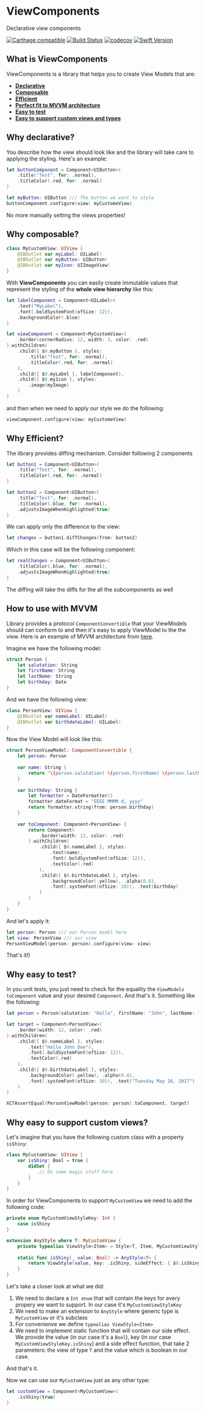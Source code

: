 # ViewComponents
Declarative view components

[![Carthage compatible](https://img.shields.io/badge/Carthage-compatible-4BC51D.svg?style=flat)](https://github.com/Carthage/Carthage) 
[![Build Status](https://travis-ci.org/alickbass/ViewComponents.svg?branch=master)](https://travis-ci.org/alickbass/ViewComponents)
[![codecov](https://codecov.io/gh/alickbass/ViewComponents/branch/master/graph/badge.svg)](https://codecov.io/gh/alickbass/ViewComponents)
[![Swift Version](https://img.shields.io/badge/swift-v4.0.0-orange.svg)](https://github.com/alickbass/ViewComponents)

## What is ViewComponents

ViewComponents is a library that helps you to create View Models that are:

* [**Declarative**](#why-declarative)
* [**Composable**](#why-composable)
* [**Efficient**](#why-efficient)
* [**Perfect fit to MVVM architecture**](#how-to-use-with-mvvm)
* [**Easy to test**](#why-easy-to-test)
* [**Easy to support custom views and types**](#why-easy-to-support-custom-views)

## Why declarative?

You describe how the view should look like and the library will take care to applying the styling. Here's an example:

```swift
let buttonComponent = Component<UIButton>(
    .title("Test", for: .normal),
    .titleColor(.red, for: .normal)
)

let myButton: UIButton /// The button we want to style
buttonComponent.configure(view: myCustomeView)
```

No more manually setting the views properties! 

## Why composable?

```swift
class MyCustomView: UIView {
    @IBOutlet var myLabel: UILabel!
    @IBOutlet var myButton: UIButton!
    @IBOutlet var myIcon: UIImageView!
}
```

With **ViewComponents** you can easily create immutable values that represent the styling of the **whole view hierarchy** like this:

```swift
let labelComponent = Component<UILabel>(
    .text("MyLabel"),
    .font(.boldSystemFont(ofSize: 12)),
    .backgroundColor(.blue)
)

let viewComponent = Component<MyCustomView>(
    .border(cornerRadius: 12, width: 3, color: .red)
).withChildren(
    .child({ $0.myButton }, styles:
        .title("Test", for: .normal),
        .titleColor(.red, for: .normal)
    ),
    .child({ $0.myLabel }, labelComponent),
    .child({ $0.myIcon }, styles:
        .image(myImage)
    )
)
```

and then when we need to apply our style we do the following:

```swift
viewComponent.configure(view: myCustomeView)
```

## Why Efficient?

The library provides diffing mechanism. Consider following 2 components

```swift
let button1 = Component<UIButton>(
    .title("Test", for: .normal),
    .titleColor(.red, for: .normal)
)

let button2 = Component<UIButton>(
    .title("Test", for: .normal),
    .titleColor(.blue, for: .normal),
    .adjustsImageWhenHighlighted(true)
)
```

We can apply only the difference to the view:

```swift
let changes = button1.diffChanges(from: button2)
```

Which in this case will be the following component:

```swift
let realChanges = Component<UIButton>(
    .titleColor(.blue, for: .normal),
    .adjustsImageWhenHighlighted(true)
)
```

The diffing will take the diffs for the all the subcomponents as well

## How to use with MVVM

Library provides a protocol `ComponentConvertible` that your ViewModels should can conform to and then it's easy to apply ViewModel to the the view. Here is an example of MVVM architecture from [here](https://www.objc.io/issues/13-architecture/mvvm/).

Imagine we have the following model:

```swift
struct Person {
    let salutation: String
    let firstName: String
    let lastName: String
    let birthday: Date
}
```

And we have the following view:

```swift
class PersonView: UIView {
    @IBOutlet var nameLabel: UILabel!
    @IBOutlet var birthdateLabel: UILabel!
}
```

Now the View Model will look like this:

```swift
struct PersonViewModel: ComponentConvertible {
    let person: Person
    
    var name: String {
        return "\(person.salutation) \(person.firstName) \(person.lastName)"
    }
    
    var birthday: String {
        let formatter = DateFormatter()
        formatter.dateFormat = "EEEE MMMM d, yyyy"
        return formatter.string(from: person.birthday)
    }
    
    var toComponent: Component<PersonView> {
        return Component(
            .border(width: 12, color: .red)
        ).withChildren(
            .child({ $0.nameLabel }, styles:
                .text(name),
                .font(.boldSystemFont(ofSize: 12)),
                .textColor(.red)
            ),
            .child({ $0.birthdateLabel }, styles:
                .backgroundColor(.yellow), .alpha(0.8),
                .font(.systemFont(ofSize: 10)), .text(birthday)
            )
        )
    }
}
```

And let's apply it:

```swift
let person: Person /// our Person model here
let view: PersonView /// our view
PersonViewModel(person: person).configure(view: view)
```

That's it!)

## Why easy to test?

In you unit tests, you just need to check for the equality the `ViewModels` `toComponent` value and your desired `Component`. And that's it. Something like the following:

```swift
let person = Person(salutation: "Hallo", firstName: "John", lastName: "Doe", birthday: Date())

let target = Component<PersonView>(
    .border(width: 12, color: .red)
).withChildren(
    .child({ $0.nameLabel }, styles:
        .text("Hallo John Doe"),
        .font(.boldSystemFont(ofSize: 12)),
        .textColor(.red)
    ),
    .child({ $0.birthdateLabel }, styles:
        .backgroundColor(.yellow), .alpha(0.8),
        .font(.systemFont(ofSize: 10)), .text("Tuesday May 16, 2017")
    )
)

XCTAssertEqual(PersonViewModel(person: person).toComponent, target)
```

## Why easy to support custom views?

Let's imagine that you have the following custom class with a property `isShiny`:

```swift
class MyCustomView: UIView {
    var isShiny: Bool = true {
        didSet {
            // Do some magic stuff here
        }
    }
}
```

In order for ViewComponents to support `MyCustomView` we need to add the following code:

```swift
private enum MyCustomViewStyleKey: Int {
    case isShiny
}

extension AnyStyle where T: MyCustomView {
    private typealias ViewStyle<Item> = Style<T, Item, MyCustomViewStyleKey>
    
    static func isShiny(_ value: Bool) -> AnyStyle<T> {
        return ViewStyle(value, key: .isShiny, sideEffect: { $0.isShiny = $1 }).toAnyStyle
    }
}
```

Let's take a closer look at what we did:

1. We need to declare a `Int enum` that will contain the keys for every propery we want to support. In our case it's `MyCustomViewStyleKey`
2. We need to make an extension to `AnyStyle` where generic type is `MyCustomView` or it's subclass
3. For convenienve we define `typealias ViewStyle<Item>`
4. We need to implement static function that will contain our side effect. We provide the value (in our case it's a `Bool`), key (in our case `MyCustomViewStyleKey.isShiny`) and a side effect function, that take 2 parameters: the view of type `T` and the value which is boolean in our case.

And that's it.

Now we can use our `MyCustomView` just as any other type:

```swift
let customView = Component<MyCustomView>(
    .isShiny(true)
)
```
